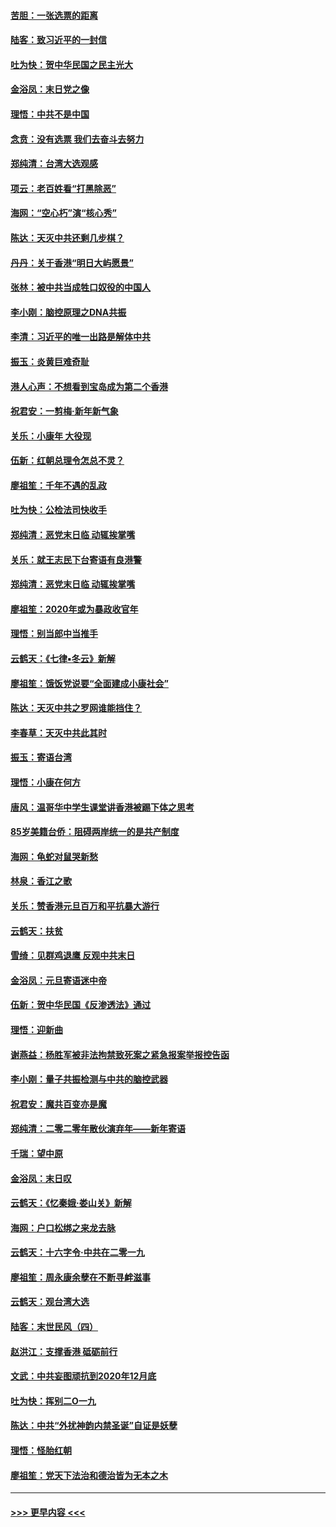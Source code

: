 #### [苦胆：一张选票的距离](../pages/nsc993/n11788914.md?t=01131322) 
#### [陆客：致习近平的一封信](../pages/nsc993/n11788867.md?t=01131322) 
#### [吐为快：贺中华民国之民主光大](../pages/nsc993/n11788618.md?t=01131322) 
#### [金浴凤：末日党之像](../pages/nsc993/n11787475.md?t=01131322) 
#### [理悟：中共不是中国](../pages/nsc993/n11787463.md?t=01131322) 
#### [念贲：没有选票  我们去奋斗去努力](../pages/nsc993/n11787398.md?t=01131322) 
#### [郑纯清：台湾大选观感](../pages/nsc993/n11786210.md?t=01131322) 
#### [项云：老百姓看“打黑除恶”](../pages/nsc993/n11785398.md?t=01131322) 
#### [海网：“空心朽”演“核心秀”](../pages/nsc993/n11783874.md?t=01131322) 
#### [陈达：天灭中共还剩几步棋？](../pages/nsc993/n11783719.md?t=01131322) 
#### [丹丹：关于香港“明日大屿愿景”](../pages/nsc993/n11783273.md?t=01131322) 
#### [张林：被中共当成牲口奴役的中国人](../pages/nsc993/n11782397.md?t=01131322) 
#### [李小刚：脑控原理之DNA共振](../pages/nsc993/n11780962.md?t=01131322) 
#### [李清：习近平的唯一出路是解体中共](../pages/nsc993/n11780866.md?t=01131322) 
#### [振玉：炎黄巨难奇耻](../pages/nsc993/n11779632.md?t=01131322) 
#### [港人心声：不想看到宝岛成为第二个香港](../pages/nsc993/n11778817.md?t=01131322) 
#### [祝君安：一剪梅‧新年新气象](../pages/nsc993/n11776340.md?t=01131322) 
#### [关乐：小康年 大役现](../pages/nsc993/n11774213.md?t=01131322) 
#### [伍新：红朝总理令怎总不灵？](../pages/nsc993/n11770813.md?t=01131322) 
#### [廖祖笙：千年不遇的乱政](../pages/nsc993/n11770373.md?t=01131322) 
#### [吐为快：公检法司快收手](../pages/nsc993/n11770359.md?t=01131322) 
#### [郑纯清：恶党末日临 动辄挨掌嘴](../pages/nsc993/n11769912.md?t=01131322) 
#### [关乐：就王志民下台寄语有良港警](../pages/nsc993/n11769903.md?t=01131322) 
#### [郑纯清：恶党末日临 动辄挨掌嘴](../pages/nsc993/n11769356.md?t=01131322) 
#### [廖祖笙：2020年或为暴政收官年](../pages/nsc993/n11768216.md?t=01131322) 
#### [理悟：别当郎中当推手](../pages/nsc993/n11768243.md?t=01131322) 
#### [云鹤天：《七律▪冬云》新解](../pages/nsc993/n11768204.md?t=01131322) 
#### [廖祖笙：饿饭党说要“全面建成小康社会”](../pages/nsc993/n11767482.md?t=01131322) 
#### [陈达：天灭中共之罗网谁能挡住？](../pages/nsc993/n11767465.md?t=01131322) 
#### [李春草：天灭中共此其时](../pages/nsc993/n11767452.md?t=01131322) 
#### [振玉：寄语台湾](../pages/nsc993/n11767432.md?t=01131322) 
#### [理悟：小康在何方](../pages/nsc993/n11767394.md?t=01131322) 
#### [唐风：温哥华中学生课堂讲香港被踢下体之思考](../pages/nsc993/n11766848.md?t=01131322) 
#### [85岁美籍台侨：阻碍两岸统一的是共产制度](../pages/nsc993/n11765043.md?t=01131322) 
#### [海网：龟蛇对鼠哭新愁](../pages/nsc993/n11764895.md?t=01131322) 
#### [林泉：香江之歌](../pages/nsc993/n11764415.md?t=01131322) 
#### [关乐：赞香港元旦百万和平抗暴大游行](../pages/nsc993/n11764382.md?t=01131322) 
#### [云鹤天：扶贫](../pages/nsc993/n11764245.md?t=01131322) 
#### [雪绮：见群鸡退鹰  反观中共末日](../pages/nsc993/n11762112.md?t=01131322) 
#### [金浴凤：元旦寄语迷中帝](../pages/nsc993/n11761788.md?t=01131322) 
#### [伍新：贺中华民国《反渗透法》通过](../pages/nsc993/n11761994.md?t=01131322) 
#### [理悟：迎新曲](../pages/nsc993/n11761152.md?t=01131322) 
#### [谢燕益：杨胜军被非法拘禁致死案之紧急报案举报控告函](../pages/nsc993/n11756134.md?t=01131322) 
#### [李小刚：量子共振检测与中共的脑控武器](../pages/nsc993/n11754518.md?t=01131322) 
#### [祝君安：魔共百变亦是魔](../pages/nsc993/n11754469.md?t=01131322) 
#### [郑纯清：二零二零年散伙演弃年——新年寄语](../pages/nsc993/n11754195.md?t=01131322) 
#### [千瑞：望中原](../pages/nsc993/n11754159.md?t=01131322) 
#### [金浴凤：末日叹](../pages/nsc993/n11752359.md?t=01131322) 
#### [云鹤天：《忆秦娥‧娄山关》新解](../pages/nsc993/n11752348.md?t=01131322) 
#### [海网：户口松绑之来龙去脉](../pages/nsc993/n11752328.md?t=01131322) 
#### [云鹤天：十六字令‧中共在二零一九](../pages/nsc993/n11752305.md?t=01131322) 
#### [廖祖笙：周永康余孽在不断寻衅滋事](../pages/nsc993/n11751013.md?t=01131322) 
#### [云鹤天：观台湾大选](../pages/nsc993/n11751007.md?t=01131322) 
#### [陆客：末世民风（四）](../pages/nsc993/n11749203.md?t=01131322) 
#### [赵洪江：支撑香港 砥砺前行](../pages/nsc993/n11748482.md?t=01131322) 
#### [文武：中共妄图顽抗到2020年12月底](../pages/nsc993/n11748446.md?t=01131322) 
#### [吐为快：挥别二O一九](../pages/nsc993/n11748411.md?t=01131322) 
#### [陈达：中共“外扰神韵内禁圣诞”自证是妖孽](../pages/nsc993/n11748226.md?t=01131322) 
#### [理悟：怪胎红朝](../pages/nsc993/n11748206.md?t=01131322) 
#### [廖祖笙：党天下法治和德治皆为无本之木](../pages/nsc993/n11748135.md?t=01131322) 

----
#### [ >>> 更早内容 <<< ](../indexes/nsc993-earlier.md)

